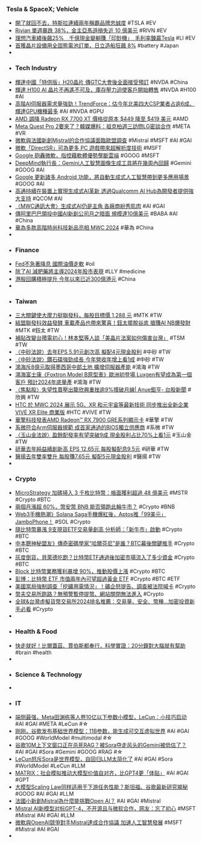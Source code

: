 ### Tesla & SpaceX; Vehicle
- [開了就回不去，特斯拉連續兩年稱霸品牌忠誠度](https://technews.tw/2024/02/27/tesla-brand-loyalty/) #TSLA #EV
- [Rivian 單週暴跌 38%，金主亞馬遜損失近 10 億美元](https://finance.technews.tw/2024/02/27/amazon-lost-nearly-1-billion-on-its-rivian-investment-last-week/) #RIVN #EV
- [理想汽車績後飆25%　千億現金變躺賺「印鈔機」　毛利率鍊贏Tesla](https://www.hk01.com/財經快訊/994938/理想汽車績後飆25-千億現金變躺賺-印鈔機-毛利率鍊贏tesla) #LI #EV
- [首獲晶片設備用全固態電池訂單，日立造船狂飆 8%](https://technews.tw/2024/02/27/hitachi-zosen-first-commercial-order-from-a-semiconductor-manufacturing-equipment-manufacturer/) #battery #Japan
-
- ### Tech Industry
- [輝達中國「特供版」H20晶片 傳GTC大會後全面接受預訂](https://news.cnyes.com/news/id/5465532) #NVDA #China
- [輝達 H100 AI 晶片不再遙不可及，庫存壓力迫使客戶開始轉售](https://technews.tw/2024/02/27/h100-customers-start-reselling/) #NVDA #H100 #AI
- [高階AI伺服器需求量強勁！TrendForce：估今年北美四大CSP業者占逾6成、輝達GPU機種最多](https://www.wealth.com.tw/articles/d96ed6c5-4af5-4ea7-b955-09b3a2433d3e) #AI #NVDA #GPU
- [AMD 調降 Radeon RX 7700 XT 價格從原本 $449 降至 $419 美元](https://news.xfastest.com/amd/137445/amd-radeon-rx-7700-xt-2/) #AMD
- [Meta Quest Pro 2要來了？韓媒爆料：祖克柏週三訪問LG密談合作](https://www.blocktempo.com/meta-quest-pro-has-prospects-korean-media-reports-zuckerberg-to-visit-lg-on-wednesda/) #META #VR
- [微軟與法國新創Mistral的合作協議面臨歐盟調查](https://news.cnyes.com/news/id/5465730) #Mistral #MSFT #AI #GAI
- [微軟「DirectSR」可為更多 PC 遊戲帶來超解析度技術](https://news.xfastest.com/microsoft/137490/microsoft-45/) #MSFT
- [Google 砲轟微軟，指控藉軟體優勢壟斷雲端](https://technews.tw/2024/02/27/google-steps-up-microsoft-criticism/) #GOOG #MSFT
- [DeepMind執行長：Gemini人工智慧圖像生成工具將在幾周內回歸](https://news.cnyes.com/news/id/5464449) #Gemini #GOOG #AI
- [Google 更新諸多 Android 功能，將自動生成式人工智慧帶到更多應用場景](https://m.eprice.com.tw/smartos/talk/124/5807657/1) #GOOG #AI
- [高通持續在裝置上實現生成式AI革新 透過Qualcomm AI Hub為開發者提供強大支持](http://www.compotechasia.com/a/press/2024/0227/56914.html) #QCOM #AI
- [〈MWC通訊大會〉生成式AI仍是主角 各廠商紛秀肌肉](https://news.cnyes.com/news/id/5465178) #AI #GAI
- [傳阿里巴巴領投中國AI新創公司月之暗面 規模達10億美元](https://news.cnyes.com/news/id/5465922) #BABA #AI #China
- [華為多款高階時尚科技新品亮相 MWC 2024](https://www.kocpc.com.tw/archives/536171) #華為 #China
-
- ### Finance
- [Fed不急著降息 國際油價走軟](https://news.cnyes.com/news/id/5464348) #oil
- [除了AI 減肥藥將主導2024年股市表現](https://news.cnyes.com/news/id/5464379) #LLY #medicine
- [港股回購積極提升 今年以來已近300億港元](https://news.cnyes.com/news/id/5465974) #China
-
- ### Taiwan
- [三大關鍵使大摩力挺聯發科，每股目標價 1,288 元](https://finance.technews.tw/2024/02/27/three-key-factors-make-morgan-stanley-support-mediatek/) #MTK #TW
- [結盟聯發科效益發酵 車載產品也帶來驚喜！鈺太擺脫谷底 搶賺AI NB爆發財](https://www.wealth.com.tw/articles/02f287c6-8dac-4f39-8459-b6fb141f64e6) #MTK #鈺太 #TW
- [補貼改變台積電初心！林本堅等人談「美晶片法案如何傷害台灣」](https://technews.tw/2024/02/27/burn-lin-talks-about-how-americas-chips-act-hurts-taiwan/) #TSM #TW
- [〈中砂法說〉去年EPS 5.91元創次高 擬配4元現金股利](https://news.cnyes.com/news/id/5465935) #中砂 #TW
- [〈中砂法說〉鑽石碟強勁成長 今年營收年增上看1成](https://news.cnyes.com/news/id/5465645) #中砂 #TW
- [鴻海斥8億元取得墨西哥中部土地 擴增伺服器產能](https://news.cnyes.com/news/id/5465934) #鴻海 #TW
- [鴻海富士康《Foxtron Model B原型車》歐洲初登場 Luxgen有望成為第一個客戶 預計2024年底量產](https://www.kingautos.net/355226) #鴻海 #TW
- [〈焦點股〉失望性賣壓出籠欣興重挫逾9%摜破月線| Anue鉅亨- 台股新聞](https://news.cnyes.com/news/id/5464945) #欣興 #TW
- [HTC 於 MWC 2024 展示 5G、XR 和元宇宙等最新技術 同步推出全新企業 VIVE XR Elite 商業版](https://www.kocpc.com.tw/archives/536158) #HTC #VIVE #TW
- [華擎科技發表AMD Radeon™ RX 7900 GRE系列顯示卡](https://news.xfastest.com/news/news-01/137505/asrock-21/) #華擎 #TW
- [系微符合Arm伺服器規範 成首家通過的BIOS獨立供應商](https://news.cnyes.com/news/id/5465342) #系微 #TW
- [〈玉山金法說〉盈餘配發率有望突破9成 現金股利占比70%上看1元](https://news.cnyes.com/news/id/5463626) #玉山金 #TW
- [研華去年純益續創新高 EPS 12.65元 每股擬配息9.5元](https://news.cnyes.com/news/id/5465754) #研華 #TW
- [醫揚去年雙率雙升 每股賺7.65元 擬配5元現金股利](https://news.cnyes.com/news/id/5465907) #醫揚 #TW
-
- ### Crypto
- [MicroStrategy 加碼掃入 3 千枚比特幣：帳面獲利超過 48 億美元](https://blockcast.it/2024/02/27/microstrategy-acquires-additional-3000-bitcoins-for-155-million-bringing-total-holdings-to-193000-btc/) #MSTR #Crypto #BTC
- [兩個月漲超 60%，幣安幣 BNB 能否領跑此輪牛市？](https://zombit.info/can-bnb-lead-this-round-of-bull-market/) #Crypto #BNB
- [Web3手機熱潮》Solana Saga手機爆紅後，Aptos推「99美元」JamboPhone！](https://www.blocktempo.com/aptos-99u-jambophone/) #SOL #Crypto
- [隨比特幣暴漲 9支現貨ETF交易量創高 分析師：「新牛市」啟動](https://news.cnyes.com/news/id/5465076) #Crypto #BTC
- [中本聰神秘盟友》傳奇密碼學家“哈爾芬尼”是誰？BTC幕後關鍵推手](https://www.blocktempo.com/who-is-satoshi-nakamoto/) #Crypto #BTC
- [灰度倒貨，貝萊德吃飽？比特幣ETF通過後加密市場流入了多少資金](https://www.blocktempo.com/how-much-capital-flowed-into-the-crypto-market-after-the-approval-of-the-bitcoin-etf/) #Crypto #BTC
- [Block 比特幣業務獲利暴增 90%，推動股價上漲](https://blockcast.it/2024/02/26/mica-daily-0226/) #Crypto #BTC
- [彭博：比特幣 ETF 市值兩年內可望超過黃金 ETF](https://blockcast.it/2024/02/27/mica-daily-0227/) #Crypto #BTC #ETF
- [美國當局強制調查「挖礦用電情況」！礦企怒提告、調查被法院喊卡](https://blockcast.it/2024/02/26/us-energy-department-puts-bitcoin-mining-inquiry-on-hold-amid-legal-challenges/) #Crypto
- [幣夫交易所跑路？無預警暫停提幣、網站關閉無法進入](https://zombit.info/seeing-some-suspicious-activity-with-bitforex/) #Crypto
- [全球&台灣虛擬貨幣交易所2024排名推薦：交易量、安全、幣種…加密投資新手必看](https://www.blocktempo.com/cryptocurrency-exchange-introduction/) #Crypto
-
- ### Health & Food
- [快走就好！比爾蓋茲、賈伯斯都奉行，科學實證：20分鐘對大腦就有幫助](https://health.gvm.com.tw/article/93832) #brain #health
-
- ### Science & Technology
-
- ### IT
- [端侧最强，Meta田渊栋等人卷10亿以下参数小模型，LeCun：小技巧启动](https://www.jiqizhixin.com/articles/2024-02-27-6) #AI #GAI #META #LeCun #☆
- [刚刚，谷歌发布基础世界模型：11B参数，能生成可交互虚拟世界](https://www.jiqizhixin.com/articles/2024-02-26-11) #AI #GAI #GOOG #WorldModel #multimodal #☆
- [谷歌10M上下文窗口正在杀死RAG？被Sora夺走风头的Gemini被低估了？](https://www.jiqizhixin.com/articles/2024-02-27-5) #AI #GAI #Sora #Gemini #GOOG #RAG #☆
- [LeCun怒斥Sora是世界模型，自回归LLM太简化了](https://www.jiqizhixin.com/articles/2024-02-26-8) #AI #GAI #Sora #WorldModel #LeCun #LLM
- [MATRIX：社会模拟推动大模型价值自对齐，比GPT4更「体贴」](https://www.jiqizhixin.com/articles/2024-02-27-4) #AI #GAI #GPT
- [大模型Scaling Law同样适用于下游任务性能？斯坦福、谷歌最新研究揭秘](https://www.jiqizhixin.com/articles/2024-02-27-3) #GOOG #AI #GAI #LLM
- [法國小新創Mistral為什麼能挑戰Open AI？](https://www.cw.com.tw/article/5129453) #AI #GAI #Mistral
- [Mistral AI新模型对标GPT-4，不开源且与微软合作，网友：忘了初心](https://www.jiqizhixin.com/articles/2024-02-27-7) #MSFT #Mistral #AI #GAI #LLM
- [微軟與OpenAI競爭對手Mistral達成合作協議 加速人工智慧發展](https://news.cnyes.com/news/id/5464464) #MSFT #Mistral #AI #GAI
-